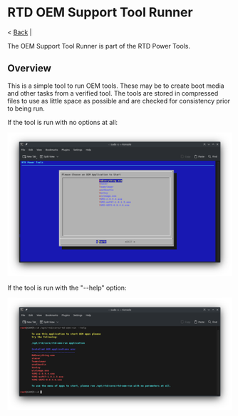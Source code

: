 # RTD OEM Support Tool Runner

< [Back](https://github.com/vonschutter/RTD-Setup/blob/main/README.md) |

The OEM Support Tool Runner is part of the RTD Power Tools. 


## Overview

This is a simple tool to run OEM tools. These may be to create boot media and other tasks from a verified tool. The tools are stored in compressed files to use as little space as possible and are checked for consistency prior to being run. 

If the tool is run with no options at all: 

![1681677853031](image/README/1681677853031.png)

If the tool is run with the "--help" option:

![1681678071052](image/README/1681678071052.png)
